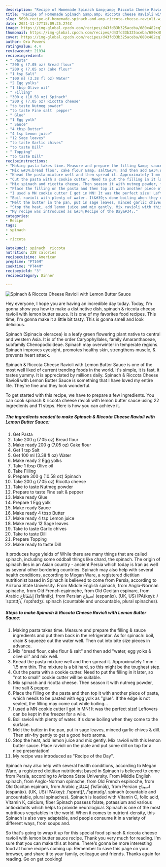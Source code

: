 ```yaml
---
description: "Recipe of Homemade Spinach &amp;amp; Riccota Cheese Ravioli with Lemon Butter Sauce"
title: "Recipe of Homemade Spinach &amp;amp; Riccota Cheese Ravioli with Lemon Butter Sauce"
slug: 5690-recipe-of-homemade-spinach-and-amp-riccota-cheese-ravioli-with-lemon-butter-sauce
date: 2021-11-27T15:09:25.274Z
image: https://img-global.cpcdn.com/recipes/d43fd33b325aceba/680x482cq70/spinach-riccota-cheese-ravioli-with-lemon-butter-sauce-recipe-main-photo.jpg
thumbnail: https://img-global.cpcdn.com/recipes/d43fd33b325aceba/680x482cq70/spinach-riccota-cheese-ravioli-with-lemon-butter-sauce-recipe-main-photo.jpg
cover: https://img-global.cpcdn.com/recipes/d43fd33b325aceba/680x482cq70/spinach-riccota-cheese-ravioli-with-lemon-butter-sauce-recipe-main-photo.jpg
author: Ora Powers
ratingvalue: 4.4
reviewcount: 21034
recipeingredient:
- " Pasta"
- "200 g (7.05 oz) Bread flour"
- "200 g (7.05 oz) Cake flour"
- "1 tsp Salt"
- "100 ml (3.38 fl oz) Water"
- "2 Egg yolks"
- "1 tbsp Olive oil"
- " Filling"
- "300 g (10.58 oz) Spinach"
- "200 g (7.05 oz) Ricotta cheese"
- "to taste Nutmeg powder"
- "to taste Fine salt  pepper"
- " Glue"
- "1 Egg yolk"
- " Sauce"
- "4 tbsp Butter"
- "4 tsp Lemon juice"
- "12 Sage leaves"
- "to taste Garlic chives"
- "to taste Dill"
- " Topping"
- "to taste Dill"
recipeinstructions:
- "Making pasta takes time. Measure and prepare the filling &amp; sauce ingredients and put them back in the refrigerator. As for spinach: boil, drain &amp; squeeze out the water well. Then cut into bite size pieces in advance."
- "Mix &#34;bread flour, cake flour &amp; salt&#34; and then add &#34;water, egg yolks &amp; olive oil&#34; and mix well."
- "Knead the pasta mixture well and then spread it. Approximately 1 mm - 1.5 mm thin. The mixture is a bit hard, so this might be the toughest step."
- "Cut the pasta with a cookie cutter. Need to put the filling in it later, so &#34;not to small&#34; cookie cutter will be suitable."
- "Mix spinach and ricotta cheese. Then season it with nutmeg powder, fine salt &amp; pepper."
- "Place the filling on the pasta and then top it with another piece of pasta, which needs to be pasted with egg yolk as &#34;glue&#34;. If the edge is not sealed, the filling may come out while boiling..."
- "I used a MN cookie cutter I got in MN! It was the perfect size! Leftovers can be kept in the freezer for a wile."
- "Boil ravioli with plenty of water. It&#39;s done boiling when they come to the surface."
- "Melt the butter in the pan, put in sage leaves, minced garlic chives &amp; dill. Then stir-fry gently to get a good herb aroma."
- "Stop the heat, add lemon juice and mix gently. Mix ravioli with this lemon butter sauce. Place ravioli on the plate and put some dill on top for a nice presentation!"
- "My recipe was introduced as &#34;Recipe of the Day&#34;."
categories:
- Recipe
tags:
- spinach
- 
- riccota

katakunci: spinach  riccota 
nutrition: 228 calories
recipecuisine: American
preptime: "PT10M"
cooktime: "PT44M"
recipeyield: "3"
recipecategory: Dinner

---
```



![Spinach &amp; Riccota Cheese Ravioli with Lemon Butter Sauce](https://img-global.cpcdn.com/recipes/d43fd33b325aceba/680x482cq70/spinach-riccota-cheese-ravioli-with-lemon-butter-sauce-recipe-main-photo.jpg)

Hey everyone, I hope you are having an incredible day today. Today, I'm gonna show you how to make a distinctive dish, spinach &amp; riccota cheese ravioli with lemon butter sauce. It is one of my favorites food recipes. This time, I'm gonna make it a little bit tasty. This is gonna smell and look delicious.

Spinach (Spinacia oleracea) is a leafy green flowering plant native to central and western Asia. It is of the order Caryophyllales, family Amaranthaceae, subfamily Chenopodioideae. Spinach may overwinter in temperate regions. Spinach improves eyesight, promotes healthy skin, strengthens muscle, &amp; prevents heart attack.

Spinach &amp; Riccota Cheese Ravioli with Lemon Butter Sauce is one of the most well liked of current trending foods in the world. It's simple, it is fast, it tastes yummy. It is appreciated by millions daily. Spinach &amp; Riccota Cheese Ravioli with Lemon Butter Sauce is something that I have loved my entire life. They're fine and they look wonderful.


To get started with this recipe, we have to prepare a few ingredients. You can cook spinach &amp; riccota cheese ravioli with lemon butter sauce using 22 ingredients and 11 steps. Here is how you can achieve it.

<!--inarticleads1-->

##### The ingredients needed to make Spinach &amp; Riccota Cheese Ravioli with Lemon Butter Sauce:

1. Get  Pasta
1. Take 200 g (7.05 oz) Bread flour
1. Make ready 200 g (7.05 oz) Cake flour
1. Get 1 tsp Salt
1. Get 100 ml (3.38 fl oz) Water
1. Make ready 2 Egg yolks
1. Take 1 tbsp Olive oil
1. Take  Filling
1. Prepare 300 g (10.58 oz) Spinach
1. Take 200 g (7.05 oz) Ricotta cheese
1. Take to taste Nutmeg powder
1. Prepare to taste Fine salt &amp; pepper
1. Make ready  Glue
1. Prepare 1 Egg yolk
1. Make ready  Sauce
1. Make ready 4 tbsp Butter
1. Make ready 4 tsp Lemon juice
1. Make ready 12 Sage leaves
1. Take to taste Garlic chives
1. Take to taste Dill
1. Prepare  Topping
1. Make ready to taste Dill


It produces huge yields of While there are many things that are called spinach, including some oddball things like chard, the spinach. The origin of spinach lies in an Asian country - ancient Persia which today is Iran as well as several other bordering countries. Spinach may also help with several health conditions, according to Megan Ware, a registered dietitian nutritionist based in Spinach is believed to come from Persia, according to Arizona State University. From Middle English spinach, from Anglo-Norman spinache, from Old French espinoche, from Old Occitan espinarc, from Arabic إِسْفَانَاخ‎ (ʾisfānāḵ), from Persian اسپناخ‎ (espanâx). (UK, US) IPA(key): /ˈspɪnɪtʃ/, /ˈspɪnɪdʒ/. spinach (countable and uncountable, plural spinaches). 

<!--inarticleads2-->

##### Steps to make Spinach &amp; Riccota Cheese Ravioli with Lemon Butter Sauce:

1. Making pasta takes time. Measure and prepare the filling &amp; sauce ingredients and put them back in the refrigerator. As for spinach: boil, drain &amp; squeeze out the water well. Then cut into bite size pieces in advance.
1. Mix &#34;bread flour, cake flour &amp; salt&#34; and then add &#34;water, egg yolks &amp; olive oil&#34; and mix well.
1. Knead the pasta mixture well and then spread it. Approximately 1 mm - 1.5 mm thin. The mixture is a bit hard, so this might be the toughest step.
1. Cut the pasta with a cookie cutter. Need to put the filling in it later, so &#34;not to small&#34; cookie cutter will be suitable.
1. Mix spinach and ricotta cheese. Then season it with nutmeg powder, fine salt &amp; pepper.
1. Place the filling on the pasta and then top it with another piece of pasta, which needs to be pasted with egg yolk as &#34;glue&#34;. If the edge is not sealed, the filling may come out while boiling...
1. I used a MN cookie cutter I got in MN! It was the perfect size! Leftovers can be kept in the freezer for a wile.
1. Boil ravioli with plenty of water. It&#39;s done boiling when they come to the surface.
1. Melt the butter in the pan, put in sage leaves, minced garlic chives &amp; dill. Then stir-fry gently to get a good herb aroma.
1. Stop the heat, add lemon juice and mix gently. Mix ravioli with this lemon butter sauce. Place ravioli on the plate and put some dill on top for a nice presentation!
1. My recipe was introduced as &#34;Recipe of the Day&#34;.


Spinach may also help with several health conditions, according to Megan Ware, a registered dietitian nutritionist based in Spinach is believed to come from Persia, according to Arizona State University. From Middle English spinach, from Anglo-Norman spinache, from Old French espinoche, from Old Occitan espinarc, from Arabic إِسْفَانَاخ‎ (ʾisfānāḵ), from Persian اسپناخ‎ (espanâx). (UK, US) IPA(key): /ˈspɪnɪtʃ/, /ˈspɪnɪdʒ/. spinach (countable and uncountable, plural spinaches). Spinach is loaded with Vitamin C, folic acid, Vitamin K, calcium, fiber Spinach possess folate, potassium and various antioxidants which helps to provide neurological. Spinach is one of the most nutritious vegetables in the world. When it comes to nutrient-density, this Spinach is also very adaptable, and people consume it in a variety of different ways, from soups and. 

So that's going to wrap it up for this special food spinach &amp; riccota cheese ravioli with lemon butter sauce recipe. Thank you very much for reading. I'm sure that you can make this at home. There's gonna be more interesting food at home recipes coming up. Remember to save this page on your browser, and share it to your family, colleague and friends. Thanks again for reading. Go on get cooking!

